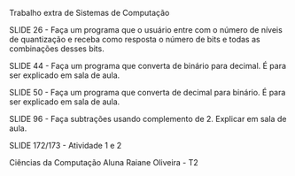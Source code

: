 Trabalho extra de Sistemas de Computação

SLIDE 26 - Faça um programa que o usuário entre com o número de níveis de quantização e receba como resposta o número de bits e todas as combinações desses bits.

SLIDE 44 - Faça um programa que converta de binário para decimal. É para ser explicado em sala de aula.

SLIDE 50 - Faça um programa que converta de decimal para binário. É para ser explicado em sala de aula.

SLIDE 96 - Faça subtrações usando complemento de 2. Explicar em sala de aula.

SLIDE 172/173 - Atividade 1 e 2

Ciências da Computação
Aluna Raiane Oliveira - T2
